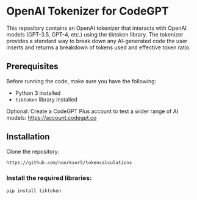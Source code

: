 # OpenAI Tokenizer for CodeGPT

This repository contains an OpenAI tokenizer that interacts with OpenAI models (GPT-3.5, GPT-4, etc.) using the tiktoken library. The tokenizer provides a standard way to break down any AI-generated code the user inserts and returns a breakdown of tokens used and effective token ratio.

## Prerequisites

Before running the code, make sure you have the following:

- Python 3 installed
- `tiktoken` library installed

Optional: 
Create a CodeGPT Plus account to test a wider range of AI models: https://account.codegpt.co

## Installation

Clone the repository:

```bash
https://github.com/noorkaur5/tokencalculations
```

### Install the required libraries:

```bash
pip install tiktoken
```
